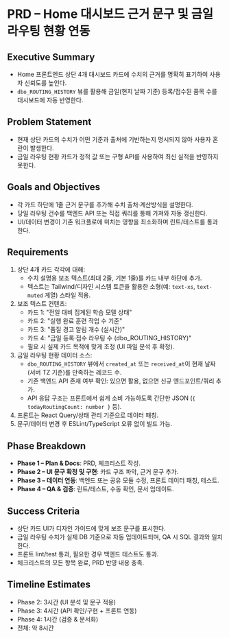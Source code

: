 # PRD – Home 대시보드 근거 문구 및 금일 라우팅 현황 연동

## Executive Summary
- Home 프론트엔드 상단 4개 대시보드 카드에 수치의 근거를 명확히 표기하여 사용자 신뢰도를 높인다.
- `dbo_ROUTING_HISTORY` 뷰를 활용해 금일(현지 날짜 기준) 등록/접수된 품목 수를 대시보드에 자동 반영한다.

## Problem Statement
- 현재 상단 카드의 수치가 어떤 기준과 출처에 기반하는지 명시되지 않아 사용자 혼란이 발생한다.
- 금일 라우팅 현황 카드가 정적 값 또는 구형 API를 사용하여 최신 실적을 반영하지 못한다.

## Goals and Objectives
- 각 카드 하단에 1줄 근거 문구를 추가해 수치 출처·계산방식을 설명한다.
- 당일 라우팅 건수를 백엔드 API 또는 직접 쿼리를 통해 가져와 자동 갱신한다.
- UI/데이터 변경이 기존 워크플로에 미치는 영향을 최소화하며 린트/테스트를 통과한다.

## Requirements
1. 상단 4개 카드 각각에 대해:
   - 수치 설명용 보조 텍스트(최대 2줄, 기본 1줄)를 카드 내부 하단에 추가.
   - 텍스트는 Tailwind/디자인 시스템 토큰을 활용한 소형(예: `text-xs`, `text-muted` 계열) 스타일 적용.
2. 보조 텍스트 컨텐츠:
   - 카드 1: "전일 대비 집계된 학습 모델 상태"
   - 카드 2: "실행 완료 훈련 작업 수 기준"
   - 카드 3: "품질 경고 알림 개수 (실시간)"
   - 카드 4: "금일 등록·접수 라우팅 수 (dbo_ROUTING_HISTORY)"
   - 필요 시 실제 카드 목적에 맞게 조정 (UI 파일 분석 후 확정).
3. 금일 라우팅 현황 데이터 소스:
   - `dbo_ROUTING_HISTORY` 뷰에서 `created_at` 또는 `received_at`이 현재 날짜(서버 TZ 기준)를 만족하는 레코드 수.
   - 기존 백엔드 API 존재 여부 확인: 있으면 활용, 없으면 신규 엔드포인트/쿼리 추가.
   - API 응답 구조는 프론트에서 쉽게 소비 가능하도록 간단한 JSON (`{ todayRoutingCount: number }` 등).
4. 프론트는 React Query/상태 관리 기준으로 데이터 패칭.
5. 문구/데이터 변경 후 ESLint/TypeScript 오류 없이 빌드 가능.

## Phase Breakdown
- **Phase 1 – Plan & Docs**: PRD, 체크리스트 작성.
- **Phase 2 – UI 문구 확정 및 구현**: 카드 구조 파악, 근거 문구 추가.
- **Phase 3 – 데이터 연동**: 백엔드 또는 공유 모듈 수정, 프론트 데이터 패칭, 테스트.
- **Phase 4 – QA & 검증**: 린트/테스트, 수동 확인, 문서 업데이트.

## Success Criteria
- 상단 카드 UI가 디자인 가이드에 맞게 보조 문구를 표시한다.
- 금일 라우팅 수치가 실제 DB 기준으로 자동 업데이트되며, QA 시 SQL 결과와 일치한다.
- 프론트 lint/test 통과, 필요한 경우 백엔드 테스트도 통과.
- 체크리스트의 모든 항목 완료, PRD 반영 내용 충족.

## Timeline Estimates
- Phase 2: 3시간 (UI 분석 및 문구 적용)
- Phase 3: 4시간 (API 확인/구현 + 프론트 연동)
- Phase 4: 1시간 (검증 & 문서화)
- 전체: 약 8시간

